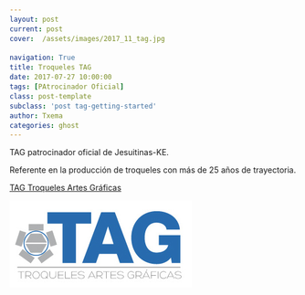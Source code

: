 ```yaml
---
layout: post
current: post
cover:  /assets/images/2017_11_tag.jpg

navigation: True
title: Troqueles TAG
date: 2017-07-27 10:00:00
tags: [PAtrocinador Oficial]
class: post-template
subclass: 'post tag-getting-started'
author: Txema
categories: ghost
---
```


TAG patrocinador oficial de Jesuitinas-KE.

Referente en la producción de troqueles con más de 25 años de trayectoria.


<p> <a href="http://www.troquelestag.com/es/inicio">TAG Troqueles Artes Gráficas</a></p>
<p><a href="http://www.troquelestag.com/es/inicio"><img src="/assets/images/2017_11_tag.jpg" alt="TAG"></a></p>


